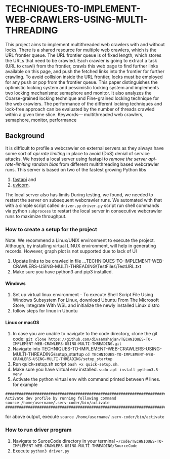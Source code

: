 # TECHNIQUES-TO-IMPLEMENT-WEB-CRAWLERS-USING-MULTI-THREADING
This project aims to implement multithreaded web crawlers with and without locks. There is a shared resource for multiple web crawlers, which is the URL frontier queue. The URL frontier queue is of fixed length, which stores the URLs that need to be crawled. Each crawler is going to extract a task (URL to crawl) from the frontier, crawls this web page to find further links available on this page, and push the fetched links into the frontier for further crawling. To avoid collision inside the URL frontier, locks must be employed for any push or pop from the frontier queue. This paper distinguishes the optimistic locking system and pessimistic locking system and implements two locking mechanisms: semaphore and monitor. It also analyzes the Coarse-grained locking technique and Fine-grained locking technique for the web crawlers. The performance of the different locking techniques and lock-free approach can be evaluated by the number of threads crawled within a given time slice. 
Keywords— multithreaded web crawlers, semaphore, monitor, performance


## Background
It is difficult to profile a webcrawler on external servers as they always have some sort of *api rate limiting* in place to avoid (DoS) denial of service attacks.
We hosted a local server using fastapi to *remove the server api-rate-limiting random bias* from different multithreading based webcrawler runs.
This server is based on two of the fastest growing Python libs  
1. [fastapi](https://fastapi.tiangolo.com/) and 
2. [uvicorn](https://www.uvicorn.org/).

The local server also has limits
During testing, we found, we needed to restart the server on subsequent webcrawler runs.
We automated with that with a simple script called `driver.py`
`driver.py` script run shell commands via python `subprocess` to restart the local server in consecutive webcrawler runs to maximize throughput.

### How to create a setup for the project
Note: We recommend a Linux/UNIX environment to execute the project. Although, by installing virtual LINUX environment, will help in generating records. However, graph plot is not supported due to lack of UI

1. Update links to be crawled in file ...TECHNIQUES-TO-IMPLEMENT-WEB-CRAWLERS-USING-MULTI-THREADING\TestFiles\TestURL.txt
2. Make sure you have python3 and pip3 installed.
#### Windows
1. Set up virtual linux environment - To execute Shell Script File Using Windows Subsystem For Linux, download Ubuntu From The Microsoft Store, Integrate With WSL and initialize the newly installed Linux distro
2. follow steps for linux in Ubuntu
#### Linux or macOS
1. In case you are unable to navigate to the code directory, clone the git code: `git clone https://github.com/divaamahajan/TECHNIQUES-TO-IMPLEMENT-WEB-CRAWLERS-USING-MULTI-THREADING.git`
2. Navigate into TECHNIQUES-TO-IMPLEMENT-WEB-CRAWLERS-USING-MULTI-THREADING/setup_startup `cd TECHNIQUES-TO-IMPLEMENT-WEB-CRAWLERS-USING-MULTI-THREADING/setup_startup`
3. Run quick-setup.sh script `bash +x quick-setup.sh`.
4. Make sure you have virtual env installed. `sudo apt install python3.8-venv`
5. Activate the python virtual env with command printed between # lines.
for example
```
########################################################################
Activate dev profile by running following command
source /home/username/.serv-coder/bin/activate
########################################################################
```
for above output, execute `source /home/username/.serv-coder/bin/activate`
 
### How to run driver program
1. Navigate to SurceCode directory in your terminal `~/code/TECHNIQUES-TO-IMPLEMENT-WEB-CRAWLERS-USING-MULTI-THREADING/SourceCode` 
2. Execute `python3 driver.py`

